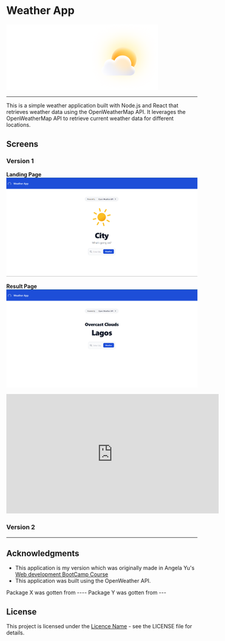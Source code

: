 # Weather App

<img src="/assets/weatherlogo.png" width="400px">

<hr>
This is a simple weather application built with Node.js and React that retrieves weather data using the OpenWeatherMap API.
It leverages the OpenWeatherMap API to retrieve current weather data for different locations.

## Screens

### Version 1

<b>Landing Page</b>
<img src="/assets/images/landingv1.png">

<b>Result Page</b>
<img src="/assets/images/getv1.png">

<!-- <bHow it works</b>
[![Weather Application Preview](https://example.com/path/to/placeholder-image.png)](https://example.com/path/to/your/video.mp4) -->

<iframe width="560" height="315" src="https://github.com/dtawusaku/weather-app/blob/testing/assets/video.mp4" frameborder="0" allowfullscreen></iframe>

### Version 2

---

## Acknowledgments

<ul>
    <li>This application is my version which was originally made in Angela Yu's
    <a href="https://www.udemy.com/course/the-complete-web-development-bootcamp/">Web development BootCamp Course</a></li>
    <li>This application was built using the OpenWeather API.</li>
</ul>

Package X was gotten from ----
Package Y was gotten from ---

## License

This project is licensed under the [Licence Name](file_path) - see the LICENSE file for details.
